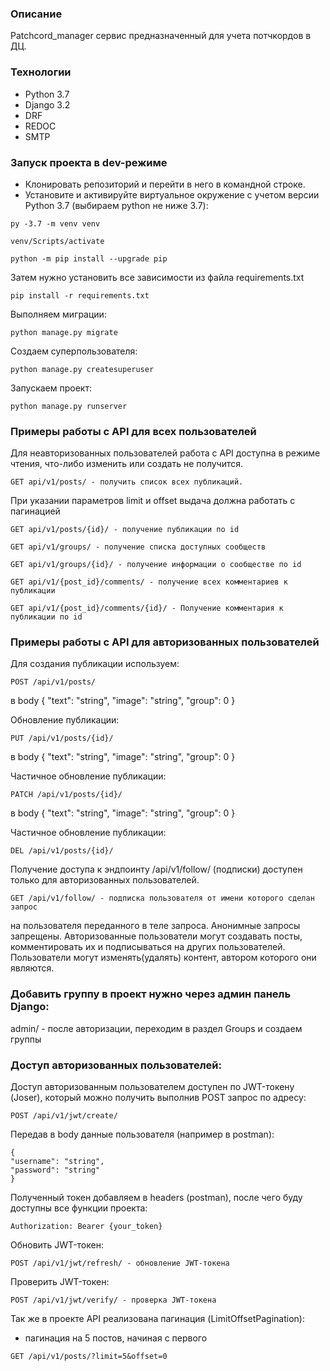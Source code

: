 ### Описание 
Patchcord_manager сервис предназначенный для учета потчкордов в ДЦ.

### Технологии
+ Python 3.7
+ Django 3.2
+ DRF
+ REDOC
+ SMTP

### Запуск проекта в dev-режиме
+ Клонировать репозиторий и перейти в него в командной строке.
+ Установите и активируйте виртуальное окружение c учетом версии Python 3.7 (выбираем python не ниже 3.7):
``` 
py -3.7 -m venv venv
```
```
venv/Scripts/activate
```
```
python -m pip install --upgrade pip 
```
Затем нужно установить все зависимости из файла requirements.txt
```
pip install -r requirements.txt
```
Выполняем миграции:
```
python manage.py migrate
```
Создаем суперпользователя:
```
python manage.py createsuperuser
```
Запускаем проект:
```
python manage.py runserver
```
### Примеры работы с API для всех пользователей
Для неавторизованных пользователей работа с API доступна в режиме чтения, что-либо изменить или создать не получится.
```
GET api/v1/posts/ - получить список всех публикаций.
```
При указании параметров limit и offset выдача должна работать с пагинацией
```
GET api/v1/posts/{id}/ - получение публикации по id
```
```
GET api/v1/groups/ - получение списка доступных сообществ
```
```
GET api/v1/groups/{id}/ - получение информации о сообществе по id
```
```
GET api/v1/{post_id}/comments/ - получение всех комментариев к публикации
```
```
GET api/v1/{post_id}/comments/{id}/ - Получение комментария к публикации по id
```

### Примеры работы с API для авторизованных пользователей
Для создания публикации используем:
```
POST /api/v1/posts/
```
в body { "text": "string", "image": "string", "group": 0 }

Обновление публикации:
```
PUT /api/v1/posts/{id}/
```
в body { "text": "string", "image": "string", "group": 0 }

Частичное обновление публикации:
```
PATCH /api/v1/posts/{id}/
```
в body { "text": "string", "image": "string", "group": 0 }

Частичное обновление публикации:
```
DEL /api/v1/posts/{id}/
```
Получение доступа к эндпоинту /api/v1/follow/ (подписки) доступен только для авторизованных пользователей.
```
GET /api/v1/follow/ - подписка пользователя от имени которого сделан запрос
```
на пользователя переданного в теле запроса. Анонимные запросы запрещены.
Авторизованные пользователи могут создавать посты, комментировать их и подписываться на других пользователей.
Пользователи могут изменять(удалять) контент, автором которого они являются.
### Добавить группу в проект нужно через админ панель Django:
admin/ - после авторизации, переходим в раздел Groups и создаем группы

### Доступ авторизованных пользователей:
Доступ авторизованным пользователем доступен по JWT-токену (Joser), который можно получить выполнив POST запрос по адресу:
```
POST /api/v1/jwt/create/
```
Передав в body данные пользователя (например в postman):
```
{
"username": "string",
"password": "string"
}
```
Полученный токен добавляем в headers (postman), после чего буду доступны все функции проекта:
```
Authorization: Bearer {your_token}
```
Обновить JWT-токен:
```
POST /api/v1/jwt/refresh/ - обновление JWT-токена
```
Проверить JWT-токен:
```
POST /api/v1/jwt/verify/ - проверка JWT-токена
```
Так же в проекте API реализована пагинация (LimitOffsetPagination):
+ пагинация на 5 постов, начиная с первого
```
GET /api/v1/posts/?limit=5&offset=0 
```
